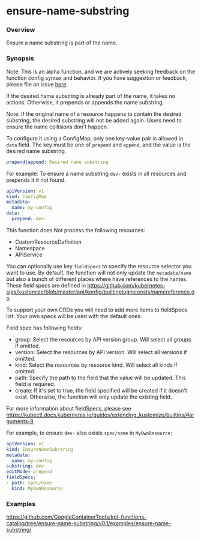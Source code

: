 # ensure-name-substring

### Overview

<!--mdtogo:Short-->

Ensure a name substring is part of the name.

<!--mdtogo-->

### Synopsis

<!--mdtogo:Long-->

Note: This is an alpha function, and we are actively seeking feedback on the
function config syntax and behavior. If you have suggestion or feedback, please
file an issue [here](https://github.com/GoogleContainerTools/kpt/issues/new/choose).

If the desired name substring is already part of the name, it takes no actions.
Otherwise, it prepends or appends the name substring.

Note: If the original name of a resource happens to contain the desired
substring, the desired substring will not be added again. Users need to ensure
the name collisions don't happen.

To configure it using a ConfigMap, only one key-value pair is allowed in `data`
field. The key must be one of `prepend` and `append`, and the value is the
desired name substring. 

```yaml
prepend|append: Desired name substring
```

For example: To ensure a name substring `dev-` exists in all resources and
prepends it if not found.

```yaml
apiVersion: v1
kind: ConfigMap
metadata:
  name: my-config
data:
  prepend: dev-
```

This function does Not process the following resources:
- CustomResourceDefinition
- Namespace
- APIService

You can optionally use key `fieldSpecs` to specify the resource selector you
want to use. By default, the function will not only update the `metadata/name`
but also a bunch of different places where have references to the names. These
field specs are defined in
https://github.com/kubernetes-sigs/kustomize/blob/master/api/konfig/builtinpluginconsts/namereference.go

To support your own CRDs you will need to add more items to fieldSpecs list.
Your own specs will be used with the default ones.

Field spec has following fields:

- group: Select the resources by API version group. Will select all groups
  if omitted.
- version: Select the resources by API version. Will select all versions
  if omitted.
- kind: Select the resources by resource kind. Will select all kinds
  if omitted.
- path: Specify the path to the field that the value will be updated. This field
  is required.
- create: If it's set to true, the field specified will be created if it doesn't
  exist. Otherwise, the function will only update the existing field.

For more information about fieldSpecs, please see
https://kubectl.docs.kubernetes.io/guides/extending_kustomize/builtins/#arguments-8

For example, to ensure `dev-` also exists `spec/name` in `MyOwnResource`:

```yaml
apiVersion: v1
kind: EnsureNameSubstring
metadata:
  name: my-config
substring: dev-
editMode: prepend
fieldSpecs:
- path: spec/name
  kind: MyOwnResource
```

<!--mdtogo-->

### Examples

<!-- TODO: update the following link to web page -->

<!--mdtogo:Examples-->

https://github.com/GoogleContainerTools/kpt-functions-catalog/tree/ensure-name-substring/v0.1/examples/ensure-name-substring/

<!--mdtogo-->
